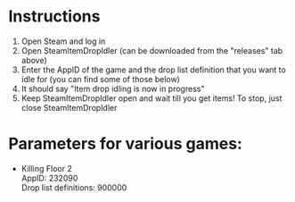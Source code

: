 # Instructions
1. Open Steam and log in
2. Open SteamItemDropIdler (can be downloaded from the "releases" tab above)
3. Enter the AppID of the game and the drop list definition that you want to idle for (you can find some of those below)
4. It should say "Item drop idling is now in progress"
5. Keep SteamItemDropIdler open and wait till you get items! To stop, just close SteamItemDropIdler

# Parameters for various games:
* Killing Floor 2<br>
AppID: 232090<br>
Drop list definitions: 900000

